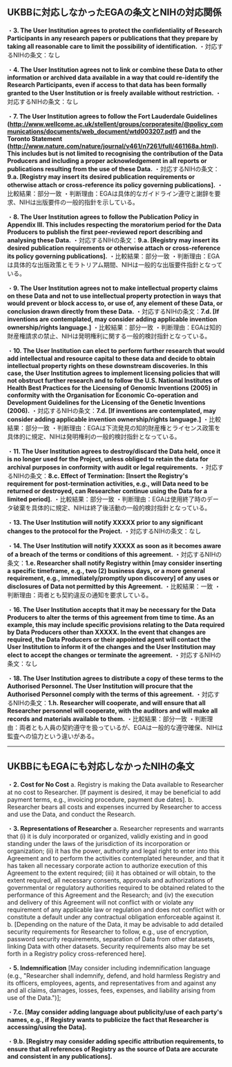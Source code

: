 ## UKBBに対応しなかったEGAの条文とNIHの対応関係

・**3. The User Institution agrees to protect the confidentiality of Research Participants in any research papers or publications that they prepare by taking all reasonable care to limit the possibility of identification.**
  ・対応するNIHの条文：なし

・**4. The User Institution agrees not to link or combine these Data to other information or archived data available in a way that could re-identify the Research Participants, even if access to that data has been formally granted to the User Institution or is freely available without restriction.**
  ・対応するNIHの条文：なし

・**7. The User Institution agrees to follow the Fort Lauderdale Guidelines (http://www.wellcome.ac.uk/stellent/groups/corporatesite/@policy_communications/documents/web_document/wtd003207.pdf) and the Toronto Statement (http://www.nature.com/nature/journal/v461/n7261/full/461168a.html). This includes but is not limited to recognising the contribution of the Data Producers and including a proper acknowledgement in all reports or publications resulting from the use of these Data.**
  ・対応するNIHの条文：**9.a. [Registry may insert its desired publication requirements or otherwise attach or cross-reference its policy governing publications].**
    ・比較結果：部分一致
    ・判断理由：EGAは具体的なガイドライン遵守と謝辞を要求、NIHは出版要件の一般的指針を示している。

・**8. The User Institution agrees to follow the Publication Policy in Appendix III. This includes respecting the moratorium period for the Data Producers to publish the first peer-reviewed report describing and analysing these Data.**
  ・対応するNIHの条文：**9.a. [Registry may insert its desired publication requirements or otherwise attach or cross-reference its policy governing publications].**
    ・比較結果：部分一致
    ・判断理由：EGAは具体的な出版政策とモラトリアム期間、NIHは一般的な出版要件指針となっている。

・**9. The User Institution agrees not to make intellectual property claims on these Data and not to use intellectual property protection in ways that would prevent or block access to, or use of, any element of these Data, or conclusion drawn directly from these Data.**
  ・対応するNIHの条文：**7.d. [If inventions are contemplated, may consider adding applicable invention ownership/rights language.]**
    ・比較結果：部分一致
    ・判断理由：EGAは知的財産権請求の禁止、NIHは発明権利に関する一般的検討指針となっている。

・**10. The User Institution can elect to perform further research that would add intellectual and resource capital to these data and decide to obtain intellectual property rights on these downstream discoveries. In this case, the User Institution agrees to implement licensing policies that will not obstruct further research and to follow the U.S. National Institutes of Health Best Practices for the Licensing of Genomic Inventions (2005) in conformity with the Organisation for Economic Co-operation and Development Guidelines for the Licensing of the Genetic Inventions (2006).**
  ・対応するNIHの条文：**7.d. [If inventions are contemplated, may consider adding applicable invention ownership/rights language.]**
    ・比較結果：部分一致
    ・判断理由：EGAは下流発見の知的財産権とライセンス政策を具体的に規定、NIHは発明権利の一般的検討指針となっている。

・**11. The User Institution agrees to destroy/discard the Data held, once it is no longer used for the Project, unless obliged to retain the data for archival purposes in conformity with audit or legal requirements.**
  ・対応するNIHの条文：**8.c. Effect of Termination: [Insert the Registry's requirement for post-termination activities, e.g., will Data need to be returned or destroyed, can Researcher continue using the Data for a limited period].**
    ・比較結果：部分一致
    ・判断理由：EGAは使用終了時のデータ破棄を具体的に規定、NIHは終了後活動の一般的検討指針となっている。

・**13. The User Institution will notify XXXXX prior to any significant changes to the protocol for the Project.**
  ・対応するNIHの条文：なし

・**14. The User Institution will notify XXXXX as soon as it becomes aware of a breach of the terms or conditions of this agreement.**
  ・対応するNIHの条文：**1.e. Researcher shall notify Registry within [may consider inserting a specific timeframe, e.g., two (2) business days, or a more general requirement, e.g., immediately/promptly upon discovery] of any uses or disclosures of Data not permitted by this Agreement.**
    ・比較結果：一致
    ・判断理由：両者とも契約違反の通知を要求している。

・**16. The User Institution accepts that it may be necessary for the Data Producers to alter the terms of this agreement from time to time. As an example, this may include specific provisions relating to the Data required by Data Producers other than XXXXX. In the event that changes are required, the Data Producers or their appointed agent will contact the User Institution to inform it of the changes and the User Institution may elect to accept the changes or terminate the agreement.**
  ・対応するNIHの条文：なし

・**18. The User Institution agrees to distribute a copy of these terms to the Authorised Personnel. The User Institution will procure that the Authorised Personnel comply with the terms of this agreement.**
  ・対応するNIHの条文：**1.h. Researcher will cooperate, and will ensure that all Researcher personnel will cooperate, with the auditors and will make all records and materials available to them.**
    ・比較結果：部分一致
    ・判断理由：両者とも人員の契約遵守を扱っているが、EGAは一般的な遵守確保、NIHは監査への協力という違いがある。

---

## UKBBにもEGAにも対応しなかったNIHの条文

・**2. Cost for No Cost**
a. Registry is making the Data available to Researcher at no cost to Researcher. [If payment is desired, it may be beneficial to add payment terms, e.g., invoicing procedure, payment due dates].
b. Researcher bears all costs and expenses incurred by Researcher to access and use the Data, and conduct the Research.

・**3. Representations of Researcher**
a. Researcher represents and warrants that (i) it is duly incorporated or organized, validly existing and in good standing under the laws of the jurisdiction of its incorporation or organization; (ii) it has the power, authority and legal right to enter into this Agreement and to perform the activities contemplated hereunder, and that it has taken all necessary corporate action to authorize execution of this Agreement to the extent required; (iii) it has obtained or will obtain, to the extent required, all necessary consents, approvals and authorizations of governmental or regulatory authorities required to be obtained related to the performance of this Agreement and the Research; and (iv) the execution and delivery of this Agreement will not conflict with or violate any requirement of any applicable law or regulation and does not conflict with or constitute a default under any contractual obligation enforceable against it.
b. [Depending on the nature of the Data, it may be advisable to add detailed security requirements for Researcher to follow, e.g., use of encryption, password security requirements, separation of Data from other datasets, linking Data with other datasets. Security requirements also may be set forth in a Registry policy cross-referenced here].

・**5. Indemnification**
[May consider including indemnification language (e.g., "Researcher shall indemnify, defend, and hold harmless Registry and its officers, employees, agents, and representatives from and against any and all claims, damages, losses, fees, expenses, and liability arising from use of the Data.")];

・**7.c. [May consider adding language about publicity/use of each party's names, e.g., if Registry wants to publicize the fact that Researcher is accessing/using the Data].**

・**9.b. [Registry may consider adding specific attribution requirements, to ensure that all references of Registry as the source of Data are accurate and consistent in any publications].**
